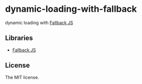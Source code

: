 # dynamic-loading-with-fallback

dynamic loading with [Fallback JS](http://fallback.io/)

## Libraries

- [Fallback JS](http://fallback.io/)

## License

The MIT license.

